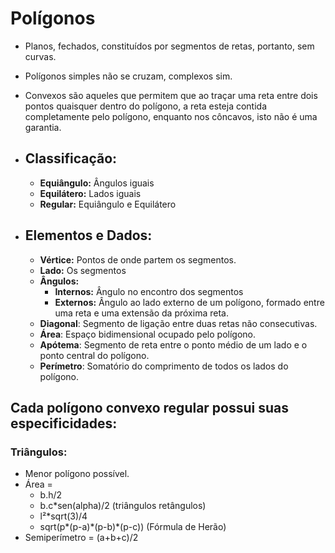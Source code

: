 
# **Polígonos**

- Planos, fechados, constituídos por segmentos de retas, portanto, sem curvas.
- Polígonos simples não se cruzam, complexos sim.
- Convexos são aqueles que permitem que ao traçar uma reta entre dois pontos quaisquer dentro do polígono, a reta esteja contida completamente pelo polígono, enquanto nos côncavos, isto não é uma garantia.
- ## **Classificação:**
    - **Equiângulo:** Ângulos iguais
    - **Equilátero:** Lados iguais
    - **Regular:** Equiângulo e Equilátero

- ## **Elementos e Dados:**
    - **Vértice:** Pontos de onde partem os segmentos.
    - **Lado:** Os segmentos
    - **Ângulos:**
        - **Internos:** Ângulo no encontro dos segmentos
        - **Externos:** Ângulo ao lado externo de um polígono, formado entre uma reta e uma extensão da próxima reta.
    - **Diagonal**: Segmento de ligação entre duas retas não consecutivas.
    - **Área**: Espaço bidimensional ocupado pelo polígono.
    - **Apótema**: Segmento de reta entre o ponto médio de um lado e o ponto central do polígono.
    - **Perímetro**: Somatório do comprimento de todos os lados do polígono.


## Cada polígono convexo regular possui suas especificidades:

### **Triângulos:**
 - Menor polígono possível.
 - Área = 
   - b.h/2 
   - b.c\*sen(alpha)/2 (triângulos retângulos)
   - l²*sqrt(3)/4
   - sqrt(p\*(p-a)\*(p-b)\*(p-c)) (Fórmula de Herão)
 - Semiperímetro = (a+b+c)/2




